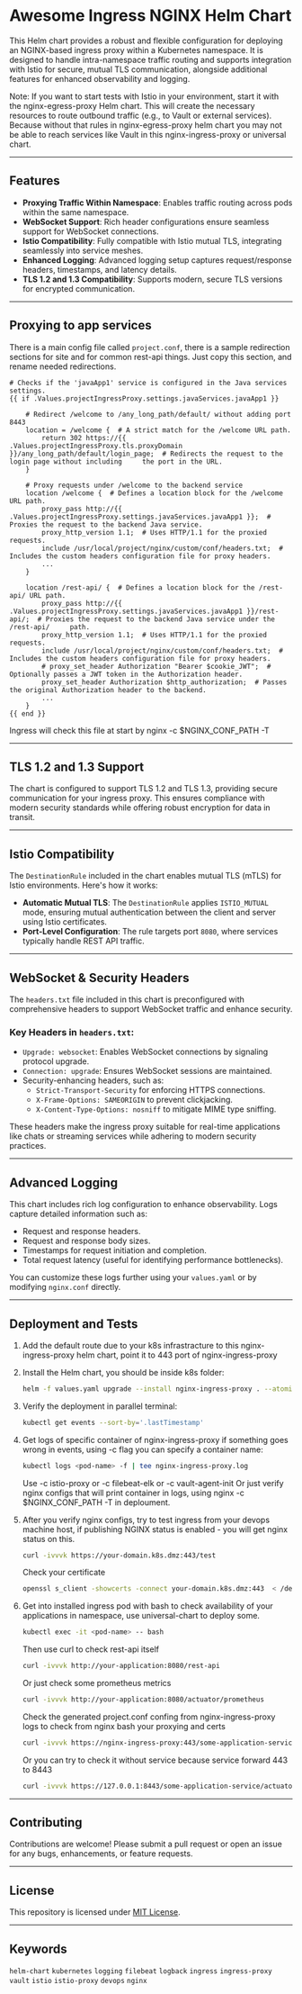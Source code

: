 # Awesome Ingress NGINX Helm Chart

This Helm chart provides a robust and flexible configuration for deploying an NGINX-based ingress proxy within a Kubernetes namespace. It is designed to handle intra-namespace traffic routing and supports integration with Istio for secure, mutual TLS communication, alongside additional features for enhanced observability and logging.

Note: If you want to start tests with Istio in your environment, start it with the nginx-egress-proxy Helm chart. This will create the necessary resources to route outbound traffic (e.g., to Vault or external services). Because without that rules in nginx-egress-proxy helm chart you may not be able to reach services like Vault in this nginx-ingress-proxy or universal chart.

---

## Features

- **Proxying Traffic Within Namespace**: Enables traffic routing across pods within the same namespace.
- **WebSocket Support**: Rich header configurations ensure seamless support for WebSocket connections.
- **Istio Compatibility**: Fully compatible with Istio mutual TLS, integrating seamlessly into service meshes.
- **Enhanced Logging**: Advanced logging setup captures request/response headers, timestamps, and latency details.
- **TLS 1.2 and 1.3 Compatibility**: Supports modern, secure TLS versions for encrypted communication.
---

## Proxying to app services

There is a main config file called `project.conf`, there is a sample redirection sections for site and for common rest-api things.
Just copy this section, and rename needed redirections.

   ```confd nginx config
   # Checks if the 'javaApp1' service is configured in the Java services settings.
   {{ if .Values.projectIngressProxy.settings.javaServices.javaApp1 }}
   
       # Redirect /welcome to /any_long_path/default/ without adding port 8443
       location = /welcome {  # A strict match for the /welcome URL path.
           return 302 https://{{ .Values.projectIngressProxy.tls.proxyDomain }}/any_long_path/default/login_page;  # Redirects the request to the login page without including     the port in the URL.
       }
   
       # Proxy requests under /welcome to the backend service
       location /welcome {  # Defines a location block for the /welcome URL path.
           proxy_pass http://{{ .Values.projectIngressProxy.settings.javaServices.javaApp1 }};  # Proxies the request to the backend Java service.
           proxy_http_version 1.1;  # Uses HTTP/1.1 for the proxied requests.
           include /usr/local/project/nginx/custom/conf/headers.txt;  # Includes the custom headers configuration file for proxy headers.
           ...
       }
   
       location /rest-api/ {  # Defines a location block for the /rest-api/ URL path.
           proxy_pass http://{{ .Values.projectIngressProxy.settings.javaServices.javaApp1 }}/rest-api/;  # Proxies the request to the backend Java service under the /rest-api/     path.
           proxy_http_version 1.1;  # Uses HTTP/1.1 for the proxied requests.
           include /usr/local/project/nginx/custom/conf/headers.txt;  # Includes the custom headers configuration file for proxy headers.
           # proxy_set_header Authorization "Bearer $cookie_JWT";  # Optionally passes a JWT token in the Authorization header.
           proxy_set_header Authorization $http_authorization;  # Passes the original Authorization header to the backend.
           ...
       }
   {{ end }}
   ```

Ingress will check this file at start by nginx -c $NGINX_CONF_PATH -T

---

## TLS 1.2 and 1.3 Support

The chart is configured to support TLS 1.2 and TLS 1.3, providing secure communication for your ingress proxy. This ensures compliance with modern security standards while offering robust encryption for data in transit.

---

## Istio Compatibility

The `DestinationRule` included in the chart enables mutual TLS (mTLS) for Istio environments. Here's how it works:

- **Automatic Mutual TLS**: The `DestinationRule` applies `ISTIO_MUTUAL` mode, ensuring mutual authentication between the client and server using Istio certificates.
- **Port-Level Configuration**: The rule targets port `8080`, where services typically handle REST API traffic.

---

## WebSocket & Security Headers

The `headers.txt` file included in this chart is preconfigured with comprehensive headers to support WebSocket traffic and enhance security. 

### Key Headers in `headers.txt`:

- `Upgrade: websocket`: Enables WebSocket connections by signaling protocol upgrade.
- `Connection: upgrade`: Ensures WebSocket sessions are maintained.
- Security-enhancing headers, such as:
  - `Strict-Transport-Security` for enforcing HTTPS connections.
  - `X-Frame-Options: SAMEORIGIN` to prevent clickjacking.
  - `X-Content-Type-Options: nosniff` to mitigate MIME type sniffing.

These headers make the ingress proxy suitable for real-time applications like chats or streaming services while adhering to modern security practices.

---

## Advanced Logging

This chart includes rich log configuration to enhance observability. Logs capture detailed information such as:

- Request and response headers.
- Request and response body sizes.
- Timestamps for request initiation and completion.
- Total request latency (useful for identifying performance bottlenecks).

You can customize these logs further using your `values.yaml` or by modifying `nginx.conf` directly.

---

## Deployment and Tests

1. Add the default route due to your k8s infrastracture to this nginx-ingress-proxy helm chart, point it to 443 port of nginx-ingress-proxy

1. Install the Helm chart, you should be inside k8s folder:
    ```bash
    helm -f values.yaml upgrade --install nginx-ingress-proxy . --atomic --wait --timeout 600s
    ```

2. Verify the deployment in parallel terminal:
    ```bash
    kubectl get events --sort-by='.lastTimestamp'
    ```

3. Get logs of specific container of nginx-ingress-proxy if something goes wrong in events, using -c flag you can specify a container name:
    ```bash
    kubectl logs <pod-name> -f | tee nginx-ingress-proxy.log
    ```
    Use -c istio-proxy or -c filebeat-elk or -c vault-agent-init
    Or just verify nginx configs that will print container in logs, using nginx -c $NGINX_CONF_PATH -T in deploument.


4.  After you verify nginx configs, try to test ingress from your devops machine host, if publishing NGINX status is enabled - you will get nginx status on this.
    ```bash
    curl -ivvvk https://your-domain.k8s.dmz:443/test
    ```

    Check your certificate
    ```bash
    openssl s_client -showcerts -connect your-domain.k8s.dmz:443  < /dev/null | sed -ne '/-BEGIN CERTIFICATE-/,/-END CERTIFICATE-/p' | openssl x509 -noout -text
    ```

5. Get into installed ingress pod with bash to check availability of your applications in namespace, use universal-chart to deploy some.
    ```bash
    kubectl exec -it <pod-name> -- bash
    ```
 
    Then use curl to check rest-api itself
    ```bash
    curl -ivvvk http://your-application:8080/rest-api
    ```
 
    Or just check some prometheus metrics
    ```bash
    curl -ivvvk http://your-application:8080/actuator/prometheus
    ```
 
    Check the generated project.conf confing from nginx-ingress-proxy logs to check from nginx bash your proxying and certs
    ```bash
    curl -ivvvk https://nginx-ingress-proxy:443/some-application-service/actuator/prometheus
    ```
 
    Or you can try to check it without service because service forward 443 to 8443
    ```bash
    curl -ivvvk https://127.0.0.1:8443/some-application-service/actuator/prometheus
    ```

---

## Contributing
Contributions are welcome! Please submit a pull request or open an issue for any bugs, enhancements, or feature requests.

---

## License
This repository is licensed under [MIT License](LICENSE).

---

## Keywords
`helm-chart` `kubernetes` `logging` `filebeat` `logback` `ingress` `ingress-proxy` `vault` `istio` `istio-proxy` `devops` `nginx`